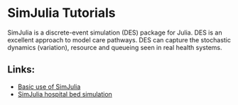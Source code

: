 # SimJulia Tutorials

SimJulia is a discrete-event simulation (DES) package for Julia.  DES is an excellent approach to model care pathways.  DES can capture the stochastic dynamics (variation), resource and queueing seen in real health systems.

## Links:

* [Basic use of SimJulia](https://juliahealthcare.org/simjulia_1)
* [SimJulia hospital bed simulation](https://juliahealthcare.org/simjulia_2)